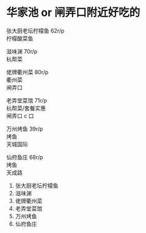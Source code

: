 # 华家池 or 闸弄口附近好吃的

张大厨老坛柠檬鱼 62r/p  
柠檬酸菜鱼

滋味渊 70r/p  
杭帮菜

佬牌衢州菜 80r/p  
衢州菜  
闸弄口

老弄堂菜馆 71r/p  
杭帮菜/套餐实惠  
闸弄口 c 口

万州烤鱼 39r/p  
烤鱼  
天城国际

仙府鱼庄 68r/p  
烤鱼  
天成路

1. 张大厨老坛柠檬鱼
2. 滋味渊
3. 佬牌衢州菜
4. 老弄堂菜馆
5. 万州烤鱼
6. 仙府鱼庄